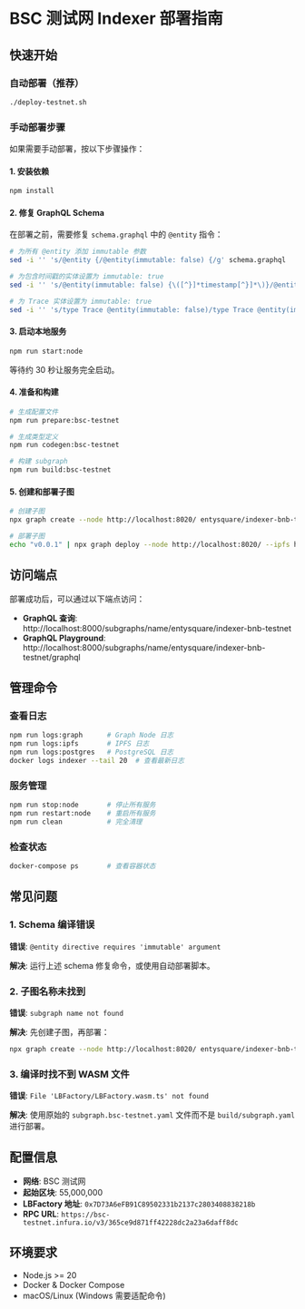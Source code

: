 # BSC 测试网 Indexer 部署指南

## 快速开始

### 自动部署（推荐）

```bash
./deploy-testnet.sh
```

### 手动部署步骤

如果需要手动部署，按以下步骤操作：

#### 1. 安装依赖
```bash
npm install
```

#### 2. 修复 GraphQL Schema
在部署之前，需要修复 `schema.graphql` 中的 `@entity` 指令：

```bash
# 为所有 @entity 添加 immutable 参数
sed -i '' 's/@entity {/@entity(immutable: false) {/g' schema.graphql

# 为包含时间戳的实体设置为 immutable: true
sed -i '' 's/@entity(immutable: false) {\([^}]*timestamp[^}]*\)}/@entity(immutable: true) {\1}/g' schema.graphql

# 为 Trace 实体设置为 immutable: true
sed -i '' 's/type Trace @entity(immutable: false)/type Trace @entity(immutable: true)/g' schema.graphql
```

#### 3. 启动本地服务
```bash
npm run start:node
```

等待约 30 秒让服务完全启动。

#### 4. 准备和构建
```bash
# 生成配置文件
npm run prepare:bsc-testnet

# 生成类型定义
npm run codegen:bsc-testnet

# 构建 subgraph
npm run build:bsc-testnet
```

#### 5. 创建和部署子图
```bash
# 创建子图
npx graph create --node http://localhost:8020/ entysquare/indexer-bnb-testnet

# 部署子图
echo "v0.0.1" | npx graph deploy --node http://localhost:8020/ --ipfs http://localhost:5001/ entysquare/indexer-bnb-testnet subgraph.bsc-testnet.yaml
```

## 访问端点

部署成功后，可以通过以下端点访问：

- **GraphQL 查询**: http://localhost:8000/subgraphs/name/entysquare/indexer-bnb-testnet
- **GraphQL Playground**: http://localhost:8000/subgraphs/name/entysquare/indexer-bnb-testnet/graphql

## 管理命令

### 查看日志
```bash
npm run logs:graph      # Graph Node 日志
npm run logs:ipfs       # IPFS 日志
npm run logs:postgres   # PostgreSQL 日志
docker logs indexer --tail 20  # 查看最新日志
```

### 服务管理
```bash
npm run stop:node       # 停止所有服务
npm run restart:node    # 重启所有服务
npm run clean           # 完全清理
```

### 检查状态
```bash
docker-compose ps       # 查看容器状态
```

## 常见问题

### 1. Schema 编译错误
**错误**: `@entity directive requires 'immutable' argument`

**解决**: 运行上述 schema 修复命令，或使用自动部署脚本。

### 2. 子图名称未找到
**错误**: `subgraph name not found`

**解决**: 先创建子图，再部署：
```bash
npx graph create --node http://localhost:8020/ entysquare/indexer-bnb-testnet
```

### 3. 编译时找不到 WASM 文件
**错误**: `File 'LBFactory/LBFactory.wasm.ts' not found`

**解决**: 使用原始的 `subgraph.bsc-testnet.yaml` 文件而不是 `build/subgraph.yaml` 进行部署。

## 配置信息

- **网络**: BSC 测试网
- **起始区块**: 55,000,000
- **LBFactory 地址**: `0x7D73A6eFB91C89502331b2137c2803408838218b`
- **RPC URL**: `https://bsc-testnet.infura.io/v3/365ce9d871ff42228dc2a23a6daff8dc`

## 环境要求

- Node.js >= 20
- Docker & Docker Compose
- macOS/Linux (Windows 需要适配命令)
